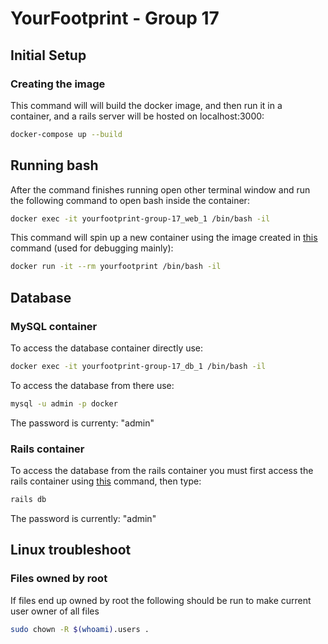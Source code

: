 # YourFootprint - Group 17
## Initial Setup
### Creating the image
This command will will build the docker image, and then run it in a container, and a rails server will be hosted on localhost:3000:
```bash
docker-compose up --build 
```
## Running bash
After the command finishes running open other terminal window and run the following command to open bash inside the container:
```bash
docker exec -it yourfootprint-group-17_web_1 /bin/bash -il
```
This command will spin up a new container using the image created in [this](#creating-the-image) command (used for debugging mainly):
```bash
docker run -it --rm yourfootprint /bin/bash -il
```
## Database
### MySQL container
To access the database container directly use:
```bash
docker exec -it yourfootprint-group-17_db_1 /bin/bash -il
```
To access the database from there use:
```bash
mysql -u admin -p docker 
```
The password is currenty: "admin"

### Rails container
To access the database from the rails container you must first access the rails container using [this](#running-bash) command, then type:
```bash
rails db
```
The password is currently: "admin"

## Linux troubleshoot
### Files owned by root
If files end up owned by root the following should be run to make current user owner of all files
```bash
sudo chown -R $(whoami).users .
```
